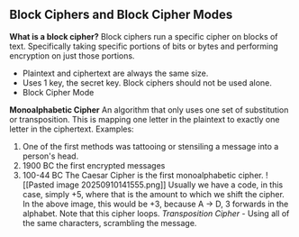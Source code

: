 ## Block Ciphers and Block Cipher Modes
**What is a block cipher?**
Block ciphers run a specific cipher on blocks of text. Specifically taking specific portions of bits or bytes and performing encryption on just those portions. 
- Plaintext and ciphertext are always the same size. 
- Uses 1 key, the secret key. 
Block ciphers should not be used alone. 
- Block Cipher Mode

**Monoalphabetic Cipher**
An algorithm that only uses one set of substitution or transposition. This is mapping one letter in the plaintext to exactly one letter in the ciphertext. Examples:
1. One of the first methods was tattooing or stensiling a message into a person's head. 
2. 1900 BC the first encrypted messages
3. 100-44 BC The Caesar Cipher is the first monoalphabetic cipher. 
![[Pasted image 20250910141555.png]]
Usually we have a code, in this case, simply +5, where that is the amount to which we shift the cipher. In the above image, this would be +3, because A -> D, 3 forwards in the alphabet. Note that this cipher loops. 
*Transposition Cipher* - Using all of the same characters, scrambling the message. 


